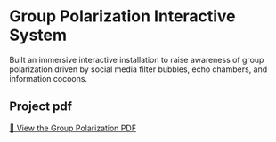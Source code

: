 # Group Polarization Interactive System
Built an immersive interactive installation to raise awareness of group polarization driven by social media filter bubbles, echo chambers, and information cocoons.

## Project pdf
[📄 View the Group Polarization PDF](assets/polarization.pdf)